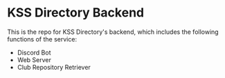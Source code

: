 # KSS Directory Backend
This is the repo for KSS Directory's backend, which includes the following functions of the service:
- Discord Bot
- Web Server
- Club Repository Retriever
